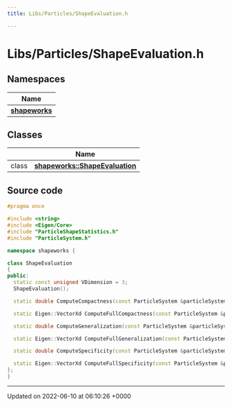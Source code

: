 ```yaml
---
title: Libs/Particles/ShapeEvaluation.h

---
```


# Libs/Particles/ShapeEvaluation.h



## Namespaces

| Name           |
| -------------- |
| **[shapeworks](../Namespaces/namespaceshapeworks.md)**  |

## Classes

|                | Name           |
| -------------- | -------------- |
| class | **[shapeworks::ShapeEvaluation](../Classes/classshapeworks_1_1ShapeEvaluation.md)**  |




## Source code

```cpp
#pragma once

#include <string>
#include <Eigen/Core>
#include "ParticleShapeStatistics.h"
#include "ParticleSystem.h"

namespace shapeworks {

class ShapeEvaluation
{
public:
  static const unsigned VDimension = 3;
  ShapeEvaluation();

  static double ComputeCompactness(const ParticleSystem &particleSystem, const int nModes, const std::string &saveTo = "");

  static Eigen::VectorXd ComputeFullCompactness(const ParticleSystem &particleSystem, std::function<void(float)> progress_callback = nullptr);

  static double ComputeGeneralization(const ParticleSystem &particleSystem, const int nModes, const std::string &saveTo = "");

  static Eigen::VectorXd ComputeFullGeneralization(const ParticleSystem &particleSystem, std::function<void(float)> progress_callback = nullptr);

  static double ComputeSpecificity(const ParticleSystem &particleSystem, const int nModes, const std::string &saveTo = "");

  static Eigen::VectorXd ComputeFullSpecificity(const ParticleSystem &particleSystem, std::function<void(float)> progress_callback = nullptr);
};
}
```


-------------------------------

Updated on 2022-06-10 at 06:10:26 +0000

